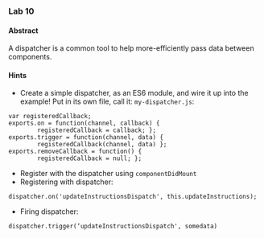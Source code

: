 ### Lab 10
#### Abstract
A dispatcher is a common tool to help more-efficiently pass data between components.

#### Hints
- Create a simple dispatcher, as an ES6 module, and wire it up into the example! Put in its own file, call it: `my-dispatcher.js`:
```
var registeredCallback;
exports.on = function(channel, callback) {
        registeredCallback = callback; };
exports.trigger = function(channel, data) {
        registeredCallback(channel, data) };
exports.removeCallback = function() {
        registeredCallback = null; };
```
- Register with the dispatcher using `componentDidMount`
- Registering with dispatcher:
```
dispatcher.on('updateInstructionsDispatch', this.updateInstructions);
```
- Firing dispatcher:
```
dispatcher.trigger(‘updateInstructionsDispatch', somedata)
```
